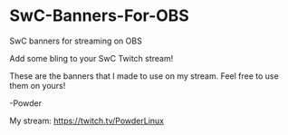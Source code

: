 # SwC-Banners-For-OBS
SwC banners for streaming on OBS

Add some bling to your SwC Twitch stream!

These are the banners that I made to use on my stream.
Feel free to use them on yours!

-Powder

My stream: https://twitch.tv/PowderLinux

